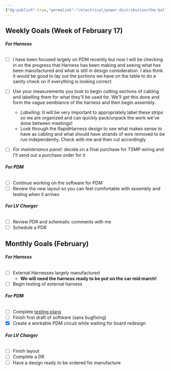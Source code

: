 ```yaml
---
{"dg-publish":true,"permalink":"/electrical/power-distribution/the-bulletin-board/"}
---
```


## Weekly Goals (Week of February 17)


###### **For Harness**
- [ ] I have been focused largely on PDM recently but now I will be checking in on the progress that Harness has been making and seeing what has been manufactured and what is still in design consideration. I also think it would be good to lay out the portions we have on the table to do a sanity check on if everything is looking correct

- [ ] Use your measurements you took to begin cutting sections of cabling and labelling them for what they'll be used for. We'll get this done and form the vague semblance of the harness and then begin assembly.
	- *Labelling:* It will be very important to appropriately label these strips so we are organized and can quickly pack/unpack the work we've done between meetings!
	- Look through the RapidHarness design to see what makes sense to have as cabling and what should have strands of wire removed to be run independently. Check with me and then cut accordingly
- [ ] *For maintenance panel:* decide on a final purchase for TSMP wiring and I'll send out a purchase order for it

###### **For PDM**
- [ ] Continue working on the software for PDM
- [ ] Review the new layout so you can feel comfortable with assembly and testing when it arrives

###### **For LV Charger**
- [ ] Review PDR and schematic comments with me
- [ ] Schedule a PDR

## Monthly Goals (February)

###### **For Harness**
- [ ] External Harnesses largely manufactured
	- **We will need the harness ready to be put on the car mid march!**
- [ ] Begin testing of external harness

###### **For PDM**
- [ ] Complete [testing plans](https://docs.google.com/document/d/1Ojkzd-2abVfz04r5hTp6LYRJP8-pr1D0azjeg3GUBKw/edit?usp=sharing) 
- [ ] Finish first draft of software (sans bugfixing)
- [x] Create a workable PDM circuit while waiting for board redesign

###### **For LV Charger**
- [ ] Finish layout
- [ ] Complete a DR
- [ ] Have a design ready to be ordered for manufacture